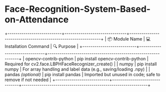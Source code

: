 # Face-Recognition-System-Based-on-Attendance

+---------------------------+-------------------------------+---------------------------------------------------------------+
|      📦 Module Name       |     💻 Installation Command     |                          🔍 Purpose                           |
+---------------------------+-------------------------------+---------------------------------------------------------------+
| opencv-contrib-python     | pip install opencv-contrib-python | Required for cv2.face.LBPHFaceRecognizer_create()            |
| numpy                     | pip install numpy             | For array handling and label data (e.g., saving/loading .npy) |
| pandas *(optional)*       | pip install pandas            | Imported but unused in code; safe to remove if not needed     |
+---------------------------+-------------------------------+---------------------------------------------------------------+
